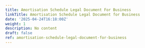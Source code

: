 ```yaml
---
title: Amortisation Schedule Legal Document For Business
linkTitle: Amortisation Schedule Legal Document for Business
date: '2025-04-24T16:18:00Z'
weight: 1
description: No content
draft: false
ref: amortisation-schedule-legal-document-for-business
---
```


